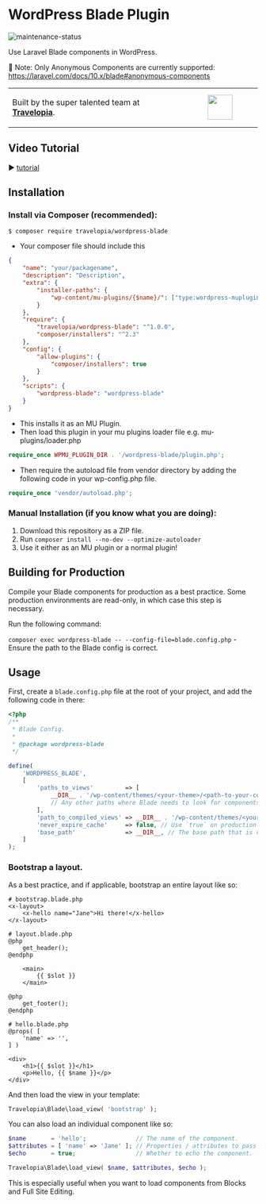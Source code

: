 # WordPress Blade Plugin

![maintenance-status](https://img.shields.io/badge/maintenance-actively--developed-brightgreen.svg)

Use Laravel Blade components in WordPress.

🚨 Note: Only Anonymous Components are currently supported: https://laravel.com/docs/10.x/blade#anonymous-components

<table width="100%">
	<tr>
		<td align="left" width="70%">
            <p>Built by the super talented team at <strong><a href="https://www.travelopia.com/work-with-us/">Travelopia</a></strong>.</p>
		</td>
		<td align="center" width="30%">
			<img src="https://www.travelopia.com/wp-content/themes/travelopia/assets/svg/logo-travelopia-circle.svg" width="50" />
		</td>
	</tr>
</table>

## Video Tutorial
▶ ️[tutorial](https://www.youtube.com/watch?v=M7aCzMkL7Lo)

## Installation

### Install via Composer (recommended):

```
$ composer require travelopia/wordpress-blade
```

* Your composer file should include this
```json
{
	"name": "your/packagename",
	"description": "Description",
	"extra": {
		"installer-paths": {
			"wp-content/mu-plugins/{$name}/": ["type:wordpress-muplugin"]
		}
	},
	"require": {
		"travelopia/wordpress-blade": "^1.0.0",
		"composer/installers": "^2.3"
	},
	"config": {
		"allow-plugins": {
			"composer/installers": true
		}
	},
	"scripts": {
		"wordpress-blade": "wordpress-blade"
	}
}
```

* This installs it as an MU Plugin.
* Then load this plugin in your mu plugins loader file e.g. mu-plugins/loader.php
```php
require_once WPMU_PLUGIN_DIR . '/wordpress-blade/plugin.php';
```
* Then require the autoload file from vendor directory by adding the following code in your wp-config.php file.
```php
require_once 'vendor/autoload.php';
```

### Manual Installation (if you know what you are doing):

1. Download this repository as a ZIP file.
2. Run `composer install --no-dev --optimize-autoloader`
3. Use it either as an MU plugin or a normal plugin!

## Building for Production

Compile your Blade components for production as a best practice. Some production environments are read-only, in which case this step is necessary.

Run the following command:

`composer exec wordpress-blade -- --config-file=blade.config.php` - Ensure the path to the Blade config is correct.

## Usage

First, create a `blade.config.php` file at the root of your project, and add the following code in there:

```php
<?php
/**
 * Blade Config.
 *
 * @package wordpress-blade
 */

define(
	'WORDPRESS_BLADE',
	[
		'paths_to_views'         => [
			__DIR__ . '/wp-content/themes/<your-theme>/<path-to-your-components>',
			// Any other paths where Blade needs to look for components.
		],
		'path_to_compiled_views' => __DIR__ . '/wp-content/themes/<your-theme>/dist/blade', // Where you want Blade to save compiled files.
		'never_expire_cache'     => false, // Use `true` on production environments.
		'base_path'              => __DIR__, // The base path that is common to the front-end and admin.
	]
);
```

### Bootstrap a layout.

As a best practice, and if applicable, bootstrap an entire layout like so:

```bladehtml
# bootstrap.blade.php
<x-layout>
    <x-hello name="Jane">Hi there!</x-hello>
</x-layout>
```

```bladehtml
# layout.blade.php
@php
    get_header();
@endphp

    <main>
        {{ $slot }}
    </main>

@php
    get_footer();
@endphp
```

```bladehtml
# hello.blade.php
@props( [
    'name' => '',
] )

<div>
    <h1>{{ $slot }}</h1>
    <p>Hello, {{ $name }}</p>
</div>
```

And then load the view in your template:

```php
Travelopia\Blade\load_view( 'bootstrap' );
```

You can also load an individual component like so:

```php
$name       = 'hello';              // The name of the component.
$attributes = [ 'name' => 'Jane' ]; // Properties / attributes to pass into the component.
$echo       = true;                 // Whether to echo the component. `false` returns the component as a string.

Travelopia\Blade\load_view( $name, $attributes, $echo );
```

This is especially useful when you want to load components from Blocks and Full Site Editing.

